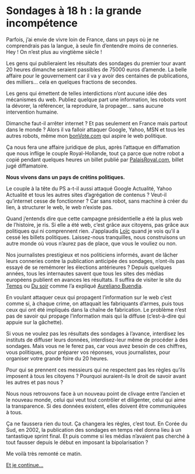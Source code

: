 # Sondages à 18 h : la grande incompétence

Parfois, j’ai envie de vivre loin de France, dans un pays où je ne comprendrais pas la langue, à seule fin d’entendre moins de conneries. Hey ! On n’est plus au vingtième siècle !

Les gens qui publieraient les résultats des sondages du premier tour avant 20 heures dimanche seraient passibles de 75000 euros d’amende. La belle affaire pour le gouvernement car il va y avoir des centaines de publications, des milliers… cela en quelques fractions de secondes.

Les gens qui émettent de telles interdictions n’ont aucune idée des mécanismes du web. Publiez quelque part une information, les robots vont la dévorer, la référencer, la reproduire, la propager… sans aucune intervention humaine.

Dimanche faut-il arrêter internet ? Et pas seulement en France mais partout dans le monde ? Alors il va falloir attaquer Google, Yahoo, MSN et tous les autres robots, même mon [bonVote.com](http://www.bonvote.com) qui aspire le web politique.

Ça nous fera une affaire juridique de plus, après l’attaque en diffamation que nous inflige le couple Royal-Hollande, tout ça parce que notre robot a copié pendant quelques heures un billet publié par [PalaisRoyal.com](http://www.paslesroyal.com), billet jugé diffamatoire.

**Nous vivons dans un pays de crétins politiques.**

Le couple à la tête du PS a-t-il aussi attaqué Google Actualité, Yahoo Actualité et tous les autres sites d’agrégation de contenus ? Veut-il qu’internet cesse de fonctionner ? Car sans robot, sans machine à créer du lien, à structurer le web, le web n’existe pas.

Quand j’entends dire que cette campagne présidentielle a été la plus web de l’histoire, je ris. Si elle a été web, c’est grâce aux citoyens, pas grâce aux politiques qui ni comprennent rien. J’applaudis [Loïc](http://loiclemeur.com/france/) quand je vois qu’il a cessé les billets politiques. Laissez-nous tranquilles, nous construisons un autre monde où vous n’aurez pas de place, que vous le vouliez ou non.

Nos journalistes prestigieux et nos politiciens informés, avant de lâcher leurs conneries contre la publication anticipée des sondages, n’ont-ils pas essayé de se remémorer les élections antérieures ? Depuis quelques années, tous les internautes savent que tous les sites des médias européens publient en avances les résultats. Il suffira de visiter le site du [Temps](http://www.letemps.ch/) ou [Du soir](http://www.lesoir.be/) comme l’a expliqué [Aureliano Buendia](http://20six.fr/aurelianobuendia/art/16147791/Oukison_les_resultats_de_la_presidentielle_).

En voulant attaquer ceux qui propagent l’information sur le web c’est comme si, à chaque crime, on attaquait les fabriquants d’armes, puis tous ceux qui ont été impliqués dans la chaîne de fabrication. Le problème n’est pas de savoir qui propage l’information mais qui la diffuse (c’est-à-dire qui appuie sur la gâchette).

Si vous ne voulez pas les résultats des sondages à l’avance, interdisez les instituts de diffuser leurs données, interdisez-leur même de procéder à des sondages. Mais vous ne le ferez pas, car vous avez besoin de ces chiffres, vous politiques, pour préparer vos réponses, vous journalistes, pour organiser votre grande foire du 20 heures.

Pour qui se prennent ces messieurs qui ne respectent pas les règles qu’ils imposent à tous les citoyens ? Pourquoi auraient-ils le droit de savoir avant les autres et pas nous ?

Nous nous retrouvons face à un nouveau point de clivage entre l’ancien et le nouveau monde, celui qui veut tout contrôler et diligenter, celui qui aime la transparence. Si des données existent, elles doivent être communiquées à tous.

Ça ne faussera rien du tout. Ça changera les règles, c’est tout. En Corée du Sud, en 2002, la publication des sondages en temps réel donna lieu à un tantastique sprint final. Et puis comme si les médias n’avaient pas cherché à tout fausser depuis le début en imposant la bipolarisation ?

Me voilà très remonté ce matin.

[Et je continue...](http://blog.tcrouzet.com/2007/04/20/internet-en-danger/)